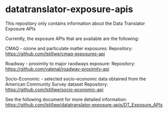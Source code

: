 # datatranslator-exposure-apis
This repository only contains information about the Data Translator Exposure APIs

Currently, the exposure APIs that are available are the following:

CMAQ - ozone and particulate matter exposures:
Repository: https://github.com/lstillwe/cmaq-exposures-api

Roadway - proximity to major raodways exposure:
Repository: https://github.com/valenal/roadway-proximity-api

Socio-Economic - selected socio-economic data obtained from the American Community Survey dataset
Repository: https://github.com/lstillwe/socio-economic-api

See the following document for more detailed information: https://github.com/lstillwe/datatranslator-exposure-apis/DT_Exposure_APIs

